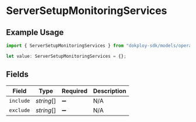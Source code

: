 # ServerSetupMonitoringServices

## Example Usage

```typescript
import { ServerSetupMonitoringServices } from "dokploy-sdk/models/operations";

let value: ServerSetupMonitoringServices = {};
```

## Fields

| Field              | Type               | Required           | Description        |
| ------------------ | ------------------ | ------------------ | ------------------ |
| `include`          | *string*[]         | :heavy_minus_sign: | N/A                |
| `exclude`          | *string*[]         | :heavy_minus_sign: | N/A                |